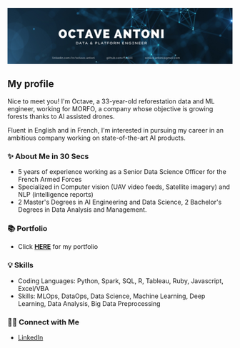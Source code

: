 ![Octave Antoni Banner](octave_antoni.png)

## My profile

Nice to meet you! I'm Octave, a 33-year-old reforestation data and ML engineer, working for MORFO, a company
whose objective is growing forests thanks to AI assisted drones.

Fluent in English and in French, I'm interested in pursuing my career in an ambitious
company working on state-of-the-art AI products.

### ✨ About Me in 30 Secs
- 5 years of experience working as a Senior Data Science Officer for the French Armed Forces
- Specialized in Computer vision (UAV video feeds, Satellite imagery) and NLP (intelligence reports)
- 2 Master's Degrees in AI Engineering and Data Science, 2 Bachelor's Degrees in Data Analysis and Management.

### 📚 Portfolio
- Click **[HERE](https://github.com/Faskill/Portfolio/blob/main/README.md)** for my portfolio

### 💡 Skills
- Coding Languages: Python, Spark, SQL, R, Tableau, Ruby, Javascript, Excel/VBA 
- Skills: MLOps, DataOps, Data Science, Machine Learning, Deep Learning, Data Analysis, Big Data Preprocessing

### 🙌🏻 Connect with Me
- [LinkedIn](https://www.linkedin.com/in/octave-antoni/)
